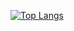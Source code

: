 [![Top Langs](https://github-readme-stats.vercel.app/api/top-langs/?username=shrsyc)](https://github.com/shrsyc/github-readme-stats)
